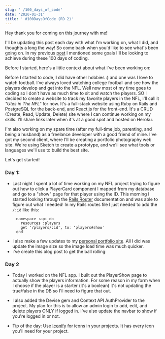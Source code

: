 ```yaml
---
slug: ' /100_days_of_code'
date: '2020-01-31'
title: ' #100DaysOfCode (RD 2)'
---
```

Hey thank you for coming on this journey with me!

I'll be updating this post each day with what I'm working on, what I did, and thoughts a long the way! So come back when you'd like to see what's been going on. In my previous [post](https://codewithtaylor.com/posts%20/100-days-note-beforehttps://codewithtaylor.com/posts%20/100-days-note-before) I mentioned some goals I'll be looking to achieve during these 100 days of coding.

Before I started, here's a little context about what I've been working on:

Before I started to code, I did have other hobbies :) and one was I love to watch football. I've always loved watching college football and see how the players develop and get into the NFL. Well now most of my time goes to coding so I don't have as much time to sit and watch the players. SO I decided to create a website to track my favorite players in the NFL, I'll call it *"Utes in The NFL"* for now. It's a full-stack website using Ruby on Rails and PostgreSQL for the back-end, and React.js for the front-end. It's a CRUD (Create, Read, Update, Delete) site where I can continue working on my skills. I'll share links later when it's at a good spot and hosted on Heroku.

I'm also working on my spare time (after my full-time job, parenting, and being a husband) as a freelance developer with a good friend of mine. I've got my second client, where I'll be creating a portfolio photography web site. We're using Sketch to create a prototype, and we'll see what tools or languages we'll use to build the best site. 

Let's get started!

### **Day 1:**

* Last night I spent a lot of time working on my NFL project trying to figure out how to  click a PlayerCard component  I mapped from my database and go to a "show" page for that player using the ID. This morning I started looking through the [Rails Router](https://guides.rubyonrails.org/routing.html) documentation and was able to figure out what I needed! In my Rails routes file I just needed to add the `/:id` like this:

```
     namespace :api do
       resources :players
       get '/players/:id', to: 'players#show'
     end  
```

* I also make a few updates to my [personal portfolio site](https//:taylorjcovington.com). All I did was update the image size so the image load time was much quicker.
* I've create this blog post to get the ball rolling



### Day 2

* Today I worked on the NFL app. I built out the PlayerShow page to actually show the players information. For some reason in my form when I choose if the player is a starter (it's a boolean) it's not updating the true/false in the DB so I'll need to figure that out. 

* I also added the Devise gem and Context API AuthProvider to the project. My plan for this is to allow an admin login to add, edit, and delete players ONLY if logged in. I've also update the navbar to show if you're logged in or not.

* Tip of the day: Use [Iconify](https://iconify.design/icon-sets/https://iconify.design/icon-sets/) for icons in your projects. It has every icon you'll need for your project. 
